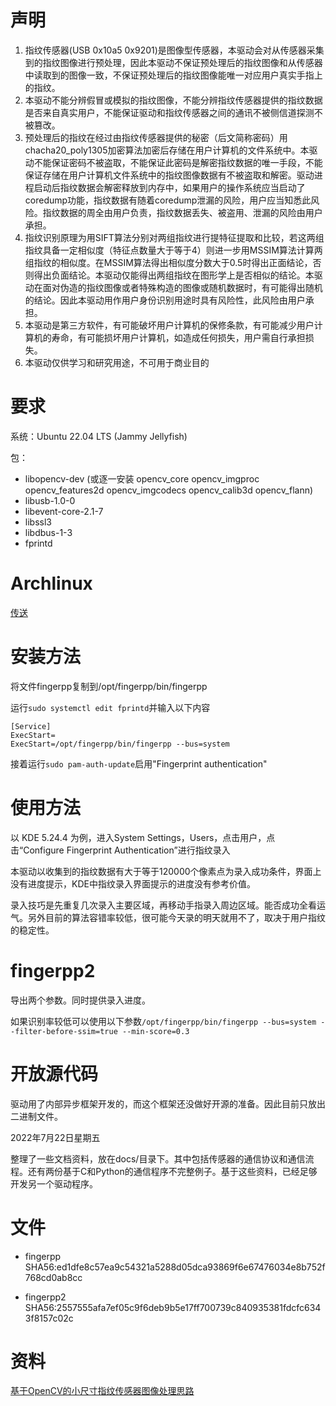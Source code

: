 # 声明

1. 指纹传感器(USB 0x10a5 0x9201)是图像型传感器，本驱动会对从传感器采集到的指纹图像进行预处理，因此本驱动不保证预处理后的指纹图像和从传感器中读取到的图像一致，不保证预处理后的指纹图像能唯一对应用户真实手指上的指纹。
2. 本驱动不能分辨假冒或模拟的指纹图像，不能分辨指纹传感器提供的指纹数据是否来自真实用户，不能保证驱动和指纹传感器之间的通讯不被侧信道探测不被篡改。
3. 预处理后的指纹在经过由指纹传感器提供的秘密（后文简称密码）用chacha20_poly1305加密算法加密后存储在用户计算机的文件系统中。本驱动不能保证密码不被盗取，不能保证此密码是解密指纹数据的唯一手段，不能保证存储在用户计算机文件系统中的指纹图像数据有不被盗取和解密。驱动进程启动后指纹数据会解密释放到内存中，如果用户的操作系统应当启动了coredump功能，指纹数据有随着coredump泄漏的风险，用户应当知悉此风险。指纹数据的周全由用户负责，指纹数据丢失、被盗用、泄漏的风险由用户承担。
4. 指纹识别原理为用SIFT算法分别对两组指纹进行提特征提取和比较，若这两组指纹具备一定相似度（特征点数量大于等于4）则进一步用MSSIM算法计算两组指纹的相似度。在MSSIM算法得出相似度分数大于0.5时得出正面结论，否则得出负面结论。本驱动仅能得出两组指纹在图形学上是否相似的结论。本驱动在面对伪造的指纹图像或者特殊构造的图像或随机数据时，有可能得出随机的结论。因此本驱动用作用户身份识别用途时具有风险性，此风险由用户承担。
5. 本驱动是第三方软件，有可能破坏用户计算机的保修条款，有可能减少用户计算机的寿命，有可能损坏用户计算机，如造成任何损失，用户需自行承担损失。
6. 本驱动仅供学习和研究用途，不可用于商业目的

# 要求

系统：Ubuntu 22.04 LTS (Jammy Jellyfish)

包：

- libopencv-dev (或逐一安装 opencv_core opencv_imgproc opencv_features2d opencv_imgcodecs opencv_calib3d opencv_flann)
- libusb-1.0-0
- libevent-core-2.1-7
- libssl3
- libdbus-1-3
- fprintd

# Archlinux

[传送](https://github.com/vrolife/modern_laptop/issues/5#issuecomment-1191811841)

# 安装方法

将文件fingerpp复制到/opt/fingerpp/bin/fingerpp

运行`sudo systemctl edit fprintd`并输入以下内容

```
[Service]
ExecStart=
ExecStart=/opt/fingerpp/bin/fingerpp --bus=system
```

接着运行`sudo pam-auth-update`启用"Fingerprint authentication"

# 使用方法

以 KDE 5.24.4 为例，进入System Settings，Users，点击用户，点击“Configure Fingerprint Authentication”进行指纹录入

本驱动以收集到的指纹数据有大于等于120000个像素点为录入成功条件，界面上没有进度提示，KDE中指纹录入界面提示的进度没有参考价值。

录入技巧是先重复几次录入主要区域，再移动手指录入周边区域。能否成功全看运气。另外目前的算法容错率较低，很可能今天录的明天就用不了，取决于用户指纹的稳定性。

# fingerpp2

导出两个参数。同时提供录入进度。

如果识别率较低可以使用以下参数`/opt/fingerpp/bin/fingerpp --bus=system --filter-before-ssim=true --min-score=0.3`

# 开放源代码

驱动用了内部异步框架开发的，而这个框架还没做好开源的准备。因此目前只放出二进制文件。

2022年7月22日星期五

整理了一些文档资料，放在docs/目录下。其中包括传感器的通信协议和通信流程。还有两份基于C和Python的通信程序不完整例子。基于这些资料，已经足够开发另一个驱动程序。

# 文件

- fingerpp SHA56:ed1dfe8c57ea9c54321a5288d05dca93869f6e67476034e8b752f768cd0ab8cc

- fingerpp2 SHA56:2557555afa7ef05c9f6deb9b5e17ff700739c840935381fdcfc6343f8157c02c

# 资料

[基于OpenCV的小尺寸指纹传感器图像处理思路](https://zhuanlan.zhihu.com/p/540376287)
